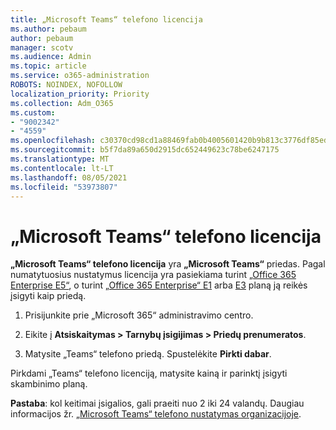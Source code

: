```yaml
---
title: „Microsoft Teams“ telefono licencija
ms.author: pebaum
author: pebaum
manager: scotv
ms.audience: Admin
ms.topic: article
ms.service: o365-administration
ROBOTS: NOINDEX, NOFOLLOW
localization_priority: Priority
ms.collection: Adm_O365
ms.custom:
- "9002342"
- "4559"
ms.openlocfilehash: c30370cd98cd1a88469fab0b4005601420b9b813c3776df85edd8bcfe56f3663
ms.sourcegitcommit: b5f7da89a650d2915dc652449623c78be6247175
ms.translationtype: MT
ms.contentlocale: lt-LT
ms.lasthandoff: 08/05/2021
ms.locfileid: "53973807"
---
```

# <a name="microsoft-teams-phone-license"></a>„Microsoft Teams“ telefono licencija

**„Microsoft Teams“ telefono licencija** yra **„Microsoft Teams“** priedas. Pagal numatytuosius nustatymus licencija yra pasiekiama turint [„Office 365 Enterprise E5“](https://www.microsoft.com/microsoft-365/business/office-365-enterprise-e5-business-software?rtc=1&activetab=pivot%3aoverviewtab), o turint [„Office 365 Enterprise“ E1](https://products.office.com/business/office-365-enterprise-e1-business-software) arba [E3](https://products.office.com/business/office-365-enterprise-e3-business-software) planą ją reikės įsigyti kaip priedą.

1. Prisijunkite prie „Microsoft 365“ administravimo centro.

2. Eikite į **Atsiskaitymas > Tarnybų įsigijimas > Priedų prenumeratos**. 

3. Matysite „Teams“ telefono priedą. Spustelėkite **Pirkti dabar**.

Pirkdami „Teams“ telefono licenciją, matysite kainą ir parinktį įsigyti skambinimo planą.

**Pastaba**: kol keitimai įsigalios, gali praeiti nuo 2 iki 24 valandų. Daugiau informacijos žr. [„Microsoft Teams“ telefono nustatymas organizacijoje](https://docs.microsoft.com/MicrosoftTeams/setting-up-your-phone-system). 

